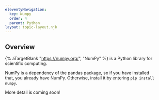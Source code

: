 ```yaml
---
eleventyNavigation:
  key: Numpy
  order: 4
  parent: Python
layout: topic-layout.njk
---
```


## Overview

{% aTargetBlank "https://numpy.org/", "NumPy" %}
is a Python library for scientific computing.

NumPy is a dependency of the pandas package,
so if you have installed that, you already have NumPy.
Otherwise, install it by entering `pip install numpy`.

More detail is coming soon!
